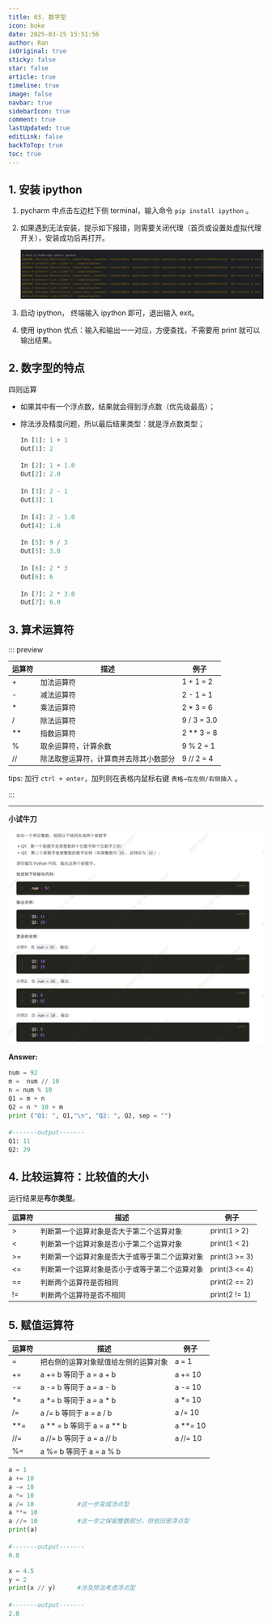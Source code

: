 ```yaml
---
title: 03. 数字型
icon: boke
date: 2025-03-25 15:51:56
author: Ran
isOriginal: true
sticky: false
star: false
article: true
timeline: true
image: false
navbar: true
sidebarIcon: true
comment: true
lastUpdated: true
editLink: false
backToTop: true
toc: true
---
```


## 1. 安装 ipython

1.  pycharm 中点击左边栏下侧 terminal，输入命令 `pip install ipython` 。

2. 如果遇到无法安装，提示如下报错，则需要关闭代理（首页或设置处虚拟代理开关），安装成功后再打开。

    ![](./03-numeric-type.assets/image-20250327184707088.png)

3. 启动 ipython， 终端输入 ipython 即可，退出输入 exit。
4. 使用 ipython 优点：输入和输出一一对应，方便查找，不需要用 print 就可以输出结果。



## 2. 数字型的特点

四则运算

- 如果其中有一个浮点数，结果就会得到浮点数（优先级最高）；

- 除法涉及精度问题，所以最后结果类型：就是浮点数类型；

    ```python
    In [1]: 1 + 1
    Out[1]: 2
    
    In [2]: 1 + 1.0
    Out[2]: 2.0
    
    In [3]: 2 - 1
    Out[3]: 1
    
    In [4]: 2 - 1.0
    Out[4]: 1.0
    
    In [5]: 9 / 3
    Out[5]: 3.0
    
    In [6]: 2 * 3
    Out[6]: 6
    
    In [7]: 2 * 3.0
    Out[7]: 6.0
    ```

## 3. 算术运算符

::: preview

| 运算符 | 描述                                   | 例子        |
| ------ | -------------------------------------- | ----------- |
| +      | 加法运算符                             | 1 + 1 = 2   |
| -      | 减法运算符                             | 2 - 1 = 1   |
| *      | 乘法运算符                             | 2 * 3 = 6   |
| /      | 除法运算符                             | 9 / 3 = 3.0 |
| **     | 指数运算符                             | 2 ** 3 = 8  |
| %      | 取余运算符，计算余数                   | 9 % 2 = 1   |
| //     | 除法取整运算符，计算商并去除其小数部分 | 9 // 2 = 4  |

tips: 加行 `ctrl + enter`，加列则在表格内鼠标右键 `表格→在左侧/右侧插入` 。

:::

---



**小试牛刀** 

![](./03-numeric-type.assets/image-20250611103752008.png)



**Answer:** 

```python
num = 92
m =  num // 10
n = num % 10
Q1 = m + n
Q2 = n * 10 + m
print ("Q1: ", Q1,"\n", "Q2: ", Q2, sep = "")

#-------output-------
Q1: 11
Q2: 29
```



## 4. 比较运算符：比较值的大小

运行结果是**布尔类型**。

| 运算符 | 描述                                           | 例子          |
| ------ | ---------------------------------------------- | ------------- |
| >      | 判断第一个运算对象是否大于第二个运算对象       | print(1 > 2)  |
| <      | 判断第一个运算对象是否小于第二个运算对象       | print(1 < 2)  |
| >=     | 判断第一个运算对象是否大于或等于第二个运算对象 | print(3 >= 3) |
| <=     | 判断第一个运算对象是否小于或等于第二个运算对象 | print(3 <= 4) |
| ==     | 判断两个运算符是否相同                         | print(2 == 2) |
| !=     | 判断两个运算符是否不相同                       | print(2 != 1) |

## 5. 赋值运算符

| 运算符 | 描述                                 | 例子     |
| ------ | ------------------------------------ | -------- |
| =      | 把右侧的运算对象赋值给左侧的运算对象 | a = 1    |
| +=     | a += b 等同于 a = a + b              | a += 10  |
| -=     | a -= b 等同于  a = a - b             | a -= 10  |
| *=     | a *= b 等同于 a = a * b              | a *= 10  |
| /=     | a /= b  等同于 a = a / b             | a /= 10  |
| **=    | a \** = b 等同于 a = a \** b         | a **= 10 |
| //=    | a //= b 等同于 a = a // b            | a //= 10 |
| %=     | a %= b  等同于 a = a % b             |          |

```python
a = 1
a += 10
a -= 10
a *= 10
a /= 10            #这一步变成浮点型
a **= 10
a //= 10           #这一步之保留整数部分，但依旧是浮点型
print(a)

#-------output-------
0.0
```

```python
x = 4.5
y = 2
print(x // y)      #涉及除法考虑浮点型

#-------output-------
2.0
```






















